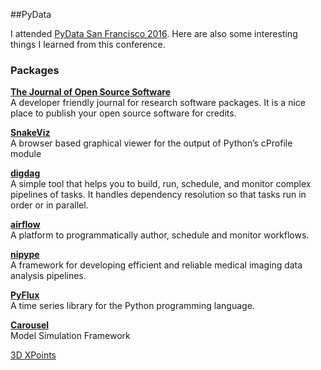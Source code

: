 ##PyData 

I attended [PyData San Francisco 2016](http://pydata.org/sfo2016/). Here are also some interesting things I learned from this conference.  


### Packages  
[**The Journal of Open Source Software**](http://joss.theoj.org/about)  
A developer friendly journal for research software packages. It is a nice place to publish your open source software for credits.   

[**SnakeViz**](https://jiffyclub.github.io/snakeviz/)  
A browser based graphical viewer for the output of Python’s cProfile module

[**digdag**](https://github.com/treasure-data/digdag)  
A simple tool that helps you to build, run, schedule, and monitor complex pipelines of tasks. It handles dependency resolution so that tasks run in order or in parallel.  

[**airflow**](https://github.com/apache/incubator-airflow)  
A platform to programmatically author, schedule and monitor workflows.  

[**nipype**](https://github.com/nipy/nipype)  
A framework for developing efficient and reliable medical imaging data analysis pipelines.  

[**PyFlux**](https://github.com/RJT1990/pyflux)  
A time series library for the Python programming language.  

[**Carousel**](https://github.com/SunPower/Carousel)  
Model Simulation Framework  

[3D XPoints](https://en.wikipedia.org/wiki/3D_XPoint)